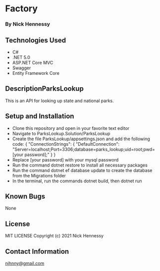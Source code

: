 # Factory

### By Nick Hennessy

## Technologies Used

* C#
* .NET 5.0
* ASP.NET Core MVC
* Swagger
* Entity Framework Core

## DescriptionParksLookup
This is an API for looking up state and national parks.

## Setup and Installation
* Clone this repository and open in your favorite text editor
* Navigate to ParksLookup.Solution/ParksLookup
* Create the file ParksLookup/appsettings.json and add the following code:
{
  "ConnectionStrings": {
      "DefaultConnection": "Server=localhost;Port=3306;database=parks_lookup;uid=root;pwd=[your password];"
  }
}
* Replace [your password] with your mysql password
* Run the command dotnet restore to install all necessary packages
* Run the command dotnet ef database update to create the database from the Migrations folder
* In the terminal, run the commands dotnet build, then dotnet run
## Known Bugs
None
## License
MIT LICENSE
Copyright (c) 2021 Nick Hennessy

## Contact Information
njhnny@gmail.com